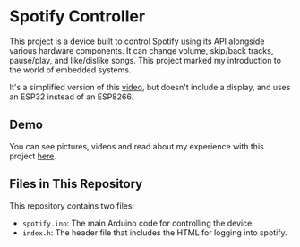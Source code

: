 # Spotify Controller

This project is a device built to control Spotify using its API alongside various hardware components. It can change volume, skip/back tracks, pause/play, and like/dislike songs. This project marked my introduction to the world of embedded systems.

It's a simplified version of this [video](https://www.youtube.com/watch?v=SWiPIBWvgIU&t=2s), but doesn't include a display, and uses an ESP32 instead of an ESP8266. 

## Demo

You can see pictures, videos and read about my experience with this project [here](https://bolota.eu/posts/8_embedded_programming).

## Files in This Repository
This repository contains two files:
- `spotify.ino`: The main Arduino code for controlling the device.
- `index.h`: The header file that includes the HTML for logging into spotify.